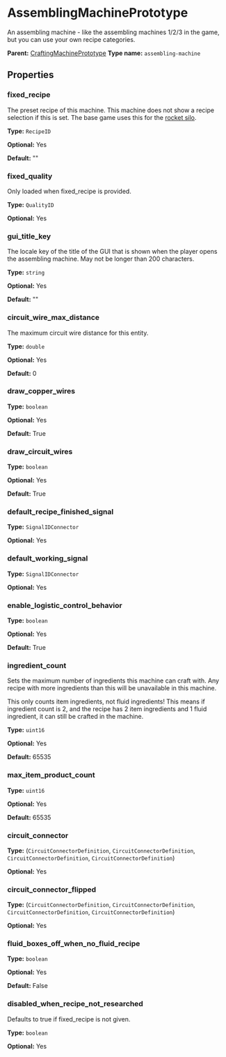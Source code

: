 # AssemblingMachinePrototype

An assembling machine - like the assembling machines 1/2/3 in the game, but you can use your own recipe categories.

**Parent:** [CraftingMachinePrototype](CraftingMachinePrototype.md)
**Type name:** `assembling-machine`

## Properties

### fixed_recipe

The preset recipe of this machine. This machine does not show a recipe selection if this is set. The base game uses this for the [rocket silo](https://wiki.factorio.com/Rocket_silo).

**Type:** `RecipeID`

**Optional:** Yes

**Default:** ""

### fixed_quality

Only loaded when fixed_recipe is provided.

**Type:** `QualityID`

**Optional:** Yes

### gui_title_key

The locale key of the title of the GUI that is shown when the player opens the assembling machine. May not be longer than 200 characters.

**Type:** `string`

**Optional:** Yes

**Default:** ""

### circuit_wire_max_distance

The maximum circuit wire distance for this entity.

**Type:** `double`

**Optional:** Yes

**Default:** 0

### draw_copper_wires

**Type:** `boolean`

**Optional:** Yes

**Default:** True

### draw_circuit_wires

**Type:** `boolean`

**Optional:** Yes

**Default:** True

### default_recipe_finished_signal

**Type:** `SignalIDConnector`

**Optional:** Yes

### default_working_signal

**Type:** `SignalIDConnector`

**Optional:** Yes

### enable_logistic_control_behavior

**Type:** `boolean`

**Optional:** Yes

**Default:** True

### ingredient_count

Sets the maximum number of ingredients this machine can craft with. Any recipe with more ingredients than this will be unavailable in this machine.

This only counts item ingredients, not fluid ingredients! This means if ingredient count is 2, and the recipe has 2 item ingredients and 1 fluid ingredient, it can still be crafted in the machine.

**Type:** `uint16`

**Optional:** Yes

**Default:** 65535

### max_item_product_count

**Type:** `uint16`

**Optional:** Yes

**Default:** 65535

### circuit_connector

**Type:** (`CircuitConnectorDefinition`, `CircuitConnectorDefinition`, `CircuitConnectorDefinition`, `CircuitConnectorDefinition`)

**Optional:** Yes

### circuit_connector_flipped

**Type:** (`CircuitConnectorDefinition`, `CircuitConnectorDefinition`, `CircuitConnectorDefinition`, `CircuitConnectorDefinition`)

**Optional:** Yes

### fluid_boxes_off_when_no_fluid_recipe

**Type:** `boolean`

**Optional:** Yes

**Default:** False

### disabled_when_recipe_not_researched

Defaults to true if fixed_recipe is not given.

**Type:** `boolean`

**Optional:** Yes

